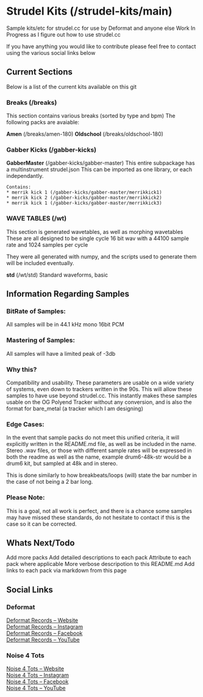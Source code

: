 # Strudel Kits (/strudel-kits/main)

Sample kits/etc for strudel.cc for use by Deformat and anyone else
Work In Progress as I figure out how to use strudel.cc

If you have anything you would like to contribute
please feel free to contact using the various social links below

## Current Sections

Below is a list of the current kits available on this git

### Breaks (/breaks)

This section contains various breaks (sorted by type and bpm)
The following packs are avaiable:

**Amen** (/breaks/amen-180) 
**Oldschool** (/breaks/oldschool-180)

### Gabber Kicks (/gabber-kicks)

**GabberMaster** (/gabber-kicks/gabber-master)
    This entire subpackage has a multinstrument strudel.json
    This can be imported as one library, or each independantly.

    Contains:
    * merrik kick 1 (/gabber-kicks/gabber-master/merrikkick1)
    * merrik kick 2 (/gabber-kicks/gabber-master/merrikkick2)
    * merrik kick 1 (/gabber-kicks/gabber-master/merrikkick3)

### WAVE TABLES (/wt)

This section is generated wavetables, as well as morphing wavetables
These are all designed to be single cycle 16 bit wav with a 44100 sample rate 
 and 1024 samples per cycle

They were all generated with numpy, and the scripts used to generate them will
be included eventually.

**std** (/wt/std)
    Standard waveforms, basic

## Information Regarding Samples

### BitRate of Samples:

All samples will be in 44.1 kHz mono 16bit PCM 

### Mastering of Samples:

All samples will have a limited peak of -3db

### Why this?

Compatibility and usability. These parameters are usable on a wide variety of systems, 
even down to trackers written in the 90s. 
This will allow these samples to have use beyond strudel.cc. 
This instantly makes these samples usable on the OG Polyend Tracker without any conversion, 
and is also the format for bare_metal (a tracker which I am designing)

### Edge Cases:

In the event that sample packs do not meet this unified criteria, 
it will explicitly written in the README.md file, as well as be included in the name.
Stereo .wav files, or those with different sample rates will be expressed in both the 
readme as well as the name, example drum6-48k-str would be a drum6 kit, 
but sampled at 48k and in stereo.

This is done similarly to how breakbeats/loops (will) state the bar 
number in the case of not being a 2 bar long.

### Please Note:

This is a goal, not all work is perfect, and there is a chance some samples 
may have missed these standards, do not hesitate to contact if this is the 
case so it can be corrected.

## Whats Next/Todo

Add more packs
Add detailed descriptions to each pack
Attribute to each pack where applicable
More verbose descripotion to this README.md
Add links to each pack via markdown from this page

## Social Links

### Deformat
[Deformat Records – Website](https://www.deformatrecords.com/)  
[Deformat Records – Instagram](https://www.instagram.com/deformat.records/)  
[Deformat Records – Facebook](https://www.facebook.com/deformat.records/)  
[Deformat Records – YouTube](https://www.youtube.com/@deformat)

### Noise 4 Tots
[Noise 4 Tots – Website](https://www.deformatrecords.com/artist/noise-4-tots/)  
[Noise 4 Tots – Instagram](https://www.instagram.com/noise4tots/)  
[Noise 4 Tots – Facebook](https://www.facebook.com/noise4tots)  
[Noise 4 Tots – YouTube](https://www.youtube.com/@noise4tots)  